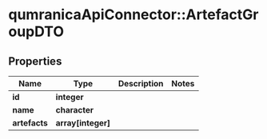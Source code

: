 # qumranicaApiConnector::ArtefactGroupDTO

## Properties
Name | Type | Description | Notes
------------ | ------------- | ------------- | -------------
**id** | **integer** |  | 
**name** | **character** |  | 
**artefacts** | **array[integer]** |  | 


